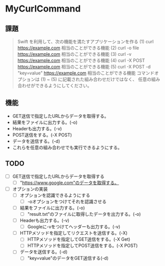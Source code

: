 # MyCurlCommand

## 課題

> Swift を利用して、次の機能を満たすアプリケーションを作る
> (1) curl https://example.com 相当のことができる機能
> (2) curl -o file https://example.com 相当のことができる機能
> (3) curl -v  https://example.com 相当のことができる機能
> (4) curl -X POST https://example.com 相当のことができる機能
> (5) curl -X POST -d "key=value" https://example.com 相当のことができる機能
> コマンドオプションは (1) ~ (5) に記載された組み合わせだけではなく、
> 任意の組み合わせができるようにしてください。

## 機能
- GET送信で指定したURLからデータを取得する。
- 結果をファイルに出力する。(-o)
- Headerも出力する。(-v)
- POST送信をする。(-X POST)
- データを送信する。(-d)
- これらを任意の組み合わせでも実行できるようにする。

## TODO
- [ ] GET送信で指定したURLからデータを取得する
    - [ ] "https://www.google.com"のデータを取得する。
- [ ] オプションの実装
    - [ ] オプションを認識できるようにする
        - [ ] -oオプションをつけてそれを認識させる
    - [ ] 結果をファイルに出力する。(-o)
        - [ ] "result.txt"のファイルに取得したデータを出力する。(-o)
    - [ ] Headerも出力する。(-v)
        - [ ] Googleに-vをつけてヘッダーも出力する。(-v)
    - [ ] HTTPメソッドを指定してリクエストを送信する。(-X)
        - [ ] HTTPメソッドを指定してGET送信をする。(-X Get)
        - [ ] HTTPメソッドを指定してPOST送信をする。(-X POST)
    - [ ] データを送信する。(-d)
        - [ ] "key=value"のデータをGET送信する(-d)
